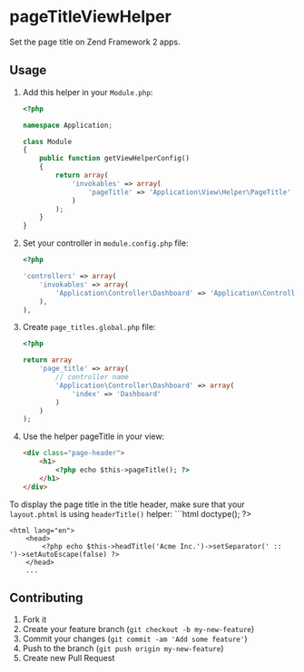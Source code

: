 # pageTitleViewHelper

Set the page title on Zend Framework 2 apps.

Usage
------------

1. Add this helper in your `Module.php`:
    ```php
    <?php
    
    namespace Application;
    
    class Module
    {
        public function getViewHelperConfig()
        {
            return array(
                'invokables' => array(
                    'pageTitle' => 'Application\View\Helper\PageTitle'
                )
            );
        }
    }
    ```

2. Set your controller in  `module.config.php` file:
    ```php
    <?php
    
    'controllers' => array(
        'invokables' => array(
            'Application\Controller\Dashboard' => 'Application\Controller\DashboardController',
        ),
    ),
    ```
    
3. Create `page_titles.global.php` file:
    ```php
    <?php
    
    return array
        'page_title' => array(
            // controller name
            'Application\Controller\Dashboard' => array(
                'index' => 'Dashboard'
            )
        )
    );
    ```
    
4. Use the helper pageTitle in your view:

    ```html
    <div class="page-header">
        <h1>
            <?php echo $this->pageTitle(); ?>
        </h1>
    </div>
    ```
    
To display the page title in the title header, make sure that your `layout.phtml` is using `headerTitle()` helper:
    ```html
    <?php echo $this->doctype(); ?>
    
    <html lang="en">
        <head>
            <?php echo $this->headTitle('Acme Inc.')->setSeparator(' :: ')->setAutoEscape(false) ?>
        </head>
        ...
    
## Contributing

1. Fork it
2. Create your feature branch (`git checkout -b my-new-feature`)
3. Commit your changes (`git commit -am 'Add some feature'`)
4. Push to the branch (`git push origin my-new-feature`)
5. Create new Pull Request
